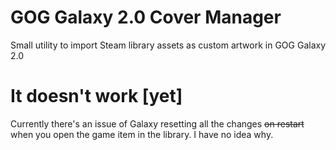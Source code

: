 # GOG Galaxy 2.0 Cover Manager
Small utility to import Steam library assets as custom artwork in GOG Galaxy 2.0

# It doesn't work [yet]
Currently there's an issue of Galaxy resetting all the changes ~~on restart~~ when you open the game item in the library. I have no idea why.
